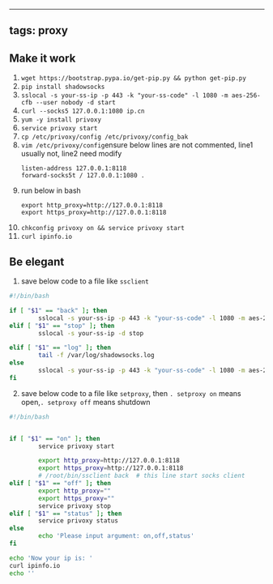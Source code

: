 
---
tags: proxy
---


## Make it work
1. `wget https://bootstrap.pypa.io/get-pip.py && python get-pip.py`
1. `pip install shadowsocks`
1. `sslocal -s your-ss-ip -p 443 -k "your-ss-code" -l 1080 -m aes-256-cfb --user nobody -d start`
1. `curl --socks5 127.0.0.1:1080 ip.cn` 
1. `yum -y install privoxy`
1. `service privoxy start`
1. `cp /etc/privoxy/config /etc/privoxy/config_bak`
1. `vim /etc/privoxy/config`ensure below lines are not commented, line1 usually not, line2 need modify
	```
	listen-address 127.0.0.1:8118 
	forward-socks5t / 127.0.0.1:1080 . 
	```
1. run below in bash
	```
	export http_proxy=http://127.0.0.1:8118
	export https_proxy=http://127.0.0.1:8118
	```
1. `chkconfig privoxy on && service privoxy start`
1. `curl ipinfo.io` 

## Be elegant

1. save below code to a file like `ssclient`
``` sh
#!/bin/bash

if [ "$1" == "back" ]; then
        sslocal -s your-ss-ip -p 443 -k "your-ss-code" -l 1080 -m aes-256-cfb --user nobody -d start
elif [ "$1" == "stop" ]; then
        sslocal -s your-ss-ip -d stop

elif [ "$1" == "log" ]; then
        tail -f /var/log/shadowsocks.log
else
        sslocal -s your-ss-ip -p 443 -k "your-ss-code" -l 1080 -m aes-256-cfb
fi

```

2. save below code to a file like `setproxy`, then `. setproxy on` means open,`. setproxy off` means shutdown


``` sh
#!/bin/bash


if [ "$1" == "on" ]; then
        service privoxy start

        export http_proxy=http://127.0.0.1:8118
        export https_proxy=http://127.0.0.1:8118
        # /root/bin/ssclient back  # this line start socks client
elif [ "$1" == "off" ]; then
        export http_proxy=""
        export https_proxy=""
        service privoxy stop
elif [ "$1" == "status" ]; then
        service privoxy status
else
        echo 'Please input argument: on,off,status'
fi

echo 'Now your ip is: '
curl ipinfo.io
echo ''

```

